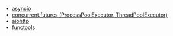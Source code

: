 - [asyncio](https://docs.python.org/3/library/asyncio.html)
- [concurrent.futures (ProcessPoolExecutor, ThreadPoolExecutor)](https://docs.python.org/3/library/concurrent.futures.html)
- [aiohttp](https://docs.aiohttp.org/en/stable/)
- [functools](https://docs.python.org/3/library/functools.html)